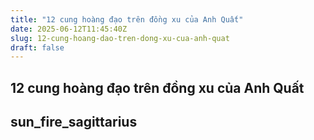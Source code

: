 ```yaml
---
title: "12 cung hoàng đạo trên đồng xu của Anh Quất"
date: 2025-06-12T11:45:40Z
slug: 12-cung-hoang-dao-tren-dong-xu-cua-anh-quat
draft: false
---
```


## 12 cung hoàng đạo trên đồng xu của Anh Quất

## sun_fire_sagittarius

